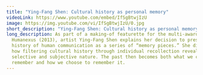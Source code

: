 ```yaml
---
title: "Ying-Fang Shen: Cultural history as personal memory"
videoLink: https://www.youtube.com/embed/IfSgBtwjIzU
image: https://img.youtube.com/vi/IfSgBtwjIzU/0.jpg
short_description: "Ying-Fang Shen: Cultural history as personal memory"
long_description: As part of a making-of featurette for the multi-award winning
  Humanexus (2013), artist Ying-Fang Shen explains her decision to present the
  history of human communication as a series of “memory pieces.” She discusses
  how filtering cultural history through individual recollection reveals its
  selective and subjective nature. The past then becomes both what we choose to
  remember and how we choose to remember it.
---
```

